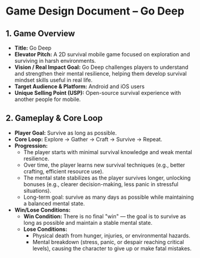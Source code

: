 # Game Design Document – Go Deep

## 1. Game Overview
- **Title:** Go Deep
- **Elevator Pitch:** A 2D survival mobile game focused on exploration and surviving in harsh environments.
- **Vision / Real Impact Goal:** Go Deep challenges players to understand and strengthen their mental resilience, helping them develop survival mindset skills useful in real life.
- **Target Audience & Platform:** Android and iOS users
- **Unique Selling Point (USP):** Open-source survival experience with another people for mobile.

## 2. Gameplay & Core Loop
- **Player Goal:** Survive as long as possible.
- **Core Loop:** Explore → Gather → Craft → Survive → Repeat.
- **Progression:**
  - The player starts with minimal survival knowledge and weak mental resilience.
  - Over time, the player learns new survival techniques (e.g., better crafting, efficient resource use).
  - The mental state stabilizes as the player survives longer, unlocking bonuses (e.g., clearer decision-making, less panic in stressful situations).
  - Long-term goal: survive as many days as possible while maintaining a balanced mental state.
- **Win/Lose Conditions:**
  - **Win Condition:** There is no final "win" — the goal is to survive as long as possible and maintain a stable mental state.
  - **Lose Conditions:**
    - Physical death from hunger, injuries, or environmental hazards.
    - Mental breakdown (stress, panic, or despair reaching critical levels), causing the character to give up or make fatal mistakes.


